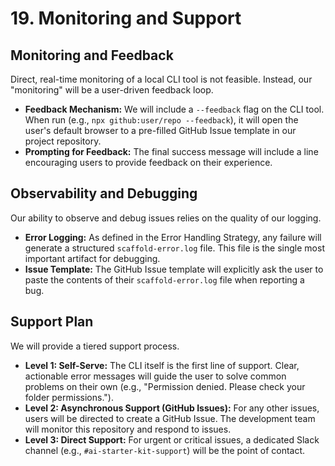 # 19. Monitoring and Support

## Monitoring and Feedback

Direct, real-time monitoring of a local CLI tool is not feasible. Instead, our "monitoring" will be a user-driven feedback loop.

*   **Feedback Mechanism:** We will include a `--feedback` flag on the CLI tool. When run (e.g., `npx github:user/repo --feedback`), it will open the user's default browser to a pre-filled GitHub Issue template in our project repository.
*   **Prompting for Feedback:** The final success message will include a line encouraging users to provide feedback on their experience.

## Observability and Debugging

Our ability to observe and debug issues relies on the quality of our logging.

*   **Error Logging:** As defined in the Error Handling Strategy, any failure will generate a structured `scaffold-error.log` file. This file is the single most important artifact for debugging.
*   **Issue Template:** The GitHub Issue template will explicitly ask the user to paste the contents of their `scaffold-error.log` file when reporting a bug.

## Support Plan

We will provide a tiered support process.

*   **Level 1: Self-Serve:** The CLI itself is the first line of support. Clear, actionable error messages will guide the user to solve common problems on their own (e.g., "Permission denied. Please check your folder permissions.").
*   **Level 2: Asynchronous Support (GitHub Issues):** For any other issues, users will be directed to create a GitHub Issue. The development team will monitor this repository and respond to issues.
*   **Level 3: Direct Support:** For urgent or critical issues, a dedicated Slack channel (e.g., `#ai-starter-kit-support`) will be the point of contact.
